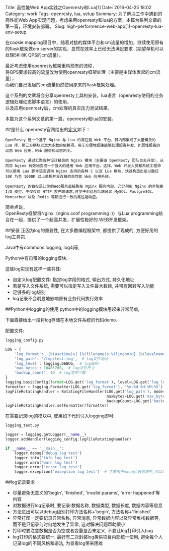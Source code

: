 Title: 高性能Web App实践之Openresty和Lua[1]
Date: 2016-04-25 18:02
Category: work
Tags: openresty, lua, setup
Summary: 为了解决工作中遇到的高性能Web App实现问题，考虑采用openresty和lua的方案，本篇为系列文章的第一篇，环境安装部署。
Slug: high-performence-web-app[1]-openresty-lua-env-setup


在cookie mapping项目中，随着对接的媒体平台和cm流量的增加，继续使用原有的flask框架做cm server的实现，显然在效率上已经无法满足要求（期望单机可以处理5K-8K QPS的cm流量）。

最近考虑使用openresty框架重构现有的流程，  
将QPS要求较高的流量改为使用openresty框架处理（主要是由媒体发起的cm流量），  
而我们自己发起的cm流量仍然使用原来的flask框架处理。

这个系列的文章将会分享openresty工具的安装，lua语言（openresty使用的业务逻辑处理动态脚本语言）的使用，  
以及应用openresty后，cm处理的真实压力测试结果。

本篇为这个系列文章的第一篇，openresty和lua的安装。

##是什么
openresty官网给出的[定义](https://openresty.org/cn/ "")如下：

```shell
OpenResty 是一个基于 Nginx 与 Lua 的高性能 Web 平台，其内部集成了大量精良的 Lua 库、第三方模块以及大多数的依赖项。用于方便地搭建能够处理超高并发、扩展性极高的动态 Web 应用、Web 服务和动态网关。

OpenResty 通过汇聚各种设计精良的 Nginx 模块（主要由 OpenResty 团队自主开发），从而将 Nginx 有效地变成一个强大的通用 Web 应用平台。这样，Web 开发人员和系统工程师可以使用 Lua 脚本语言调动 Nginx 支持的各种 C 以及 Lua 模块，快速构造出足以胜任 10K 乃至 1000K 以上单机并发连接的高性能 Web 应用系统。

OpenResty 的目标是让你的Web服务直接跑在 Nginx 服务内部，充分利用 Nginx 的非阻塞 I/O 模型，不仅仅对 HTTP 客户端请求,甚至于对远程后端诸如 MySQL、PostgreSQL、Memcached 以及 Redis 等都进行一致的高性能响应。
```

简单点说，  
OpenResty框架将Nginx（nginx.conf programming :)）与Lua programming结合在一起，提供了一个超高并发，扩展性极好的
WEB开发框架。

##安装
正因为log的重要性, 在大多数编程框架中, 都提供了现成的, 方便好用的log工具包.

Java中有commons.logging, log4j等, 

Python中有自带的logging模块.

这些log实现有这样一些共性:

* 自定义log配置文件: 指定log字段的格式, 输出方式, 持久化地址
* 若是写入文件系统, 需要可以指定写入文件最大数目, 并带有回转写入功能
* 足够多的log级别
* log记录不会明显地影响原有业务代码执行效率


##Python中logging的使用
python中的logging模块用起来非常简单,

下面直接给出一段将log存储在本地文件系统的代码demo.

配置文件:
```python
logging_config.py

LOG = {
    'log_format': '[%(asctime)s] [%(filename)s:%(lineno)d] [%(levelname)s] - %(message)s',
    'log_path': '/tmp/test.log',  # log文件地址
    'log_level': logging.DEBUG,  # log级别
    'max_bytes': 10485760,  # log文件尺寸
    'backup_count': 10  # log文件个数
}
logging.basicConfig(format=LOG.get('log_format'), level=LOG.get('log_level'))
formatter = logging.Formatter(LOG.get('log_format'), '%m-%d %H:%M:%S')
logFileRotatingHandler = RotatingFileHandler(LOG.get('log_path'), mode='a',
                                             maxBytes=LOG.get('max_bytes'),
                                             backupCount=LOG.get('backup_count'))
logFileRotatingHandler.setFormatter(formatter)
```

在需要记录log的模块中, 使用如下代码引入logging即可:
```python
logging_test.py

logger = logging.getLogger(__name__)
logger.addHandler(logging_config.logFileRotatingHandler)

if __name__ == '__main__':
    logger.debug('debug log test')
    logger.info('info log test')
    logger.warn('warn log test')
    logger.error('error log test')
    logger.exception('exception log test')  # 主要用于except语句块中,可以自动记录stack trace
```


##log记录要求

* 尽量避免无意义的'begin', 'finished', 'invalid params', 'error happened'等内容
* 对数据进行log记录时, 要记录:数据名称, 数据类型, 数据长度, 数据内容等信息
* 方法进出可以以debug级别打印方法名称+'begin', 方法名称+'finished'
* 异常打印一定要记录异常名称, 异常消息, 异常数据内容以及异常堆栈数据等, 而不是只记录何时何地发生了异常, 这对解决问题帮助很小
* 打印时要注意数据是否为空或者变量是否未定义, 不要让log打印引入bug
* log打印的格式要统一, 最好有二次封装log类供项目内部统一使用, 避免每个人记录log的不同风格和语法, 为查看log带来困难

